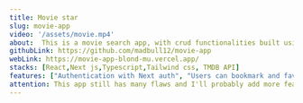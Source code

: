 ```yaml
---
title: Movie star
slug: movie-app
video: '/assets/movie.mp4'
about:  This is a movie search app, with crud functionalities built using next js and typescript.
githubLink: https://github.com/madbull12/movie-app
webLink: https://movie-app-blond-mu.vercel.app/
stacks: [React,Next js,Typescript,Tailwind css, TMDB API]
features: ["Authentication with Next auth", "Users can bookmark and favorite a movie", "Responsive", "Users can search for movies", "Users can filter the type", "And many more"]
attention: This app still has many flaws and I'll probably add more features in the future and work on improving the app itself.
---
```

